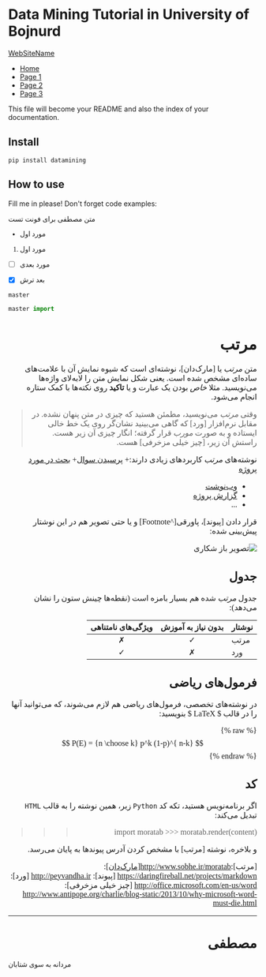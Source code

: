 # Data Mining Tutorial in University of Bojnurd



<nav class="navbar navbar-inverse">
  <div class="container-fluid">
    <div class="navbar-header">
      <a class="navbar-brand" href="#">WebSiteName</a>
    </div>
    <ul class="nav navbar-nav">
      <li class="active"><a href="#">Home</a></li>
      <li><a href="#">Page 1</a></li>
      <li><a href="#">Page 2</a></li>
      <li><a href="#">Page 3</a></li>
    </ul>
  </div>
</nav>

This file will become your README and also the index of your documentation.

## Install

`pip install datamining`

## How to use

Fill me in please! Don't forget code examples:

<div class='font_Vazir'>
    
متن مصطفی برای فونت تست

</div>



<link href='https://cdn.fontcdn.ir/Font/Persian/Vazir/Vazir.css' rel='stylesheet' type='text/css'>

<div style="font-family:Vazir">
    
+ مورد اول
1. مورد اول
    
- [ ] مورد بعدی
- [X] بعد ترش
    

</div>


<div dir='ltr'>
    
    master
    

``` python
master import

```
   
    

</div>





<link href='https://cdn.fontcdn.ir/Font/Persian/Vazir/Vazir.css' rel='stylesheet' type='text/css'>

<div dir='rtl' lang='fa-IR' style='font-family:Vazir;font-size:16px'>
    
# مرتب

متن *مرتب* یا [مارک‌دان]، نوشته‌ای است که شیوه نمایش آن با علامت‌های ساده‌ای مشخص شده است. یعنی شکل نمایش متن را لابه‌لای واژه‌ها می‌نویسید. مثلا *خاص* بودن یک عبارت و یا **تاکید** روی نکته‌ها با کمک ستاره انجام می‌شود.
> وقتی *مرتب* می‌نویسید، مطمئن هستید که چیزی در متن پنهان نشده. در مقابل نرم‌افزار [ورد] که گاهی می‌بینید نشان‌گر روی یک خط خالی ایستاده و به صورت *مورب* قرار گرفته؛ انگار چیزی آن زیر هست. راستش آن زیر، [چیز خیلی مزخرفی] هست.

نوشته‌های *مرتب* کاربردهای زیادی دارند:+ [پرسیدن سوال](http://stackoverflow.com)+ [بحث در مورد پروژه](https://github.com)
+ [وب‌نوشت](https://svbtle.com)
+ [گزارش پروژه](http://www.boute.ir)
+ ...

قرار دادن [پیوند]، پاورقی[^Footnote] و یا حتی تصویر هم در این نوشتار پیش‌بینی شده:

![تصویر باز شکاری](http://www.sobhe.ir/baaz/img/goshawk.jpg)

## جدول
جدول *مرتب* شده هم بسیار بامزه است (نقطه‌ها چینش ستون را نشان می‌دهد):

| نوشتار    | بدون نیاز به آموزش | ویژگی‌های نامتناهی  |
|:----------|:------------------:|:------------------:|
| مرتب      |          ✓         |          ✗         |
| ورد       |          ✗         |          ✓         |

## فرمول‌های ریاضی
در نوشته‌های تخصصی، فرمول‌های ریاضی هم لازم می‌شوند، که می‌توانید آنها را در قالب $ LaTeX $ بنویسید:

{% raw %}
$$ P(E) = {n \choose k} p^k (1-p)^{ n-k} $$
{% endraw %}

## کد
اگر برنامه‌نویس هستید، تکه کد `Python` زیر، همین نوشته را به قالب `HTML` تبدیل می‌کند:
> >> import moratab
	>>> moratab.render(content)

و بلاخره، نوشته [مرتب] با مشخص کردن آدرس پیوندها به پایان می‌رسد.

[مرتب]:http://www.sobhe.ir/moratab[مارک‌دان]: https://daringfireball.net/projects/markdown
[پیوند]: http://peyvandha.ir
[ورد]: http://office.microsoft.com/en-us/word
[چیز خیلی مزخرفی]: http://www.antipope.org/charlie/blog-static/2013/10/why-microsoft-word-must-die.html
    
</div>




----

<link href='https://cdn.fontcdn.ir/Font/Persian/Vazir/Vazir.css' rel='stylesheet' type='text/css'>

<div dir='rtl' lang='fa-IR' style='font-family:Vazir'>   
    
# مصطفی
    
</div> 
    
<div dir='ltr' style="font-family:Vazir;font-weight:100">
    
مردانه به سوی شتابان

</div>
